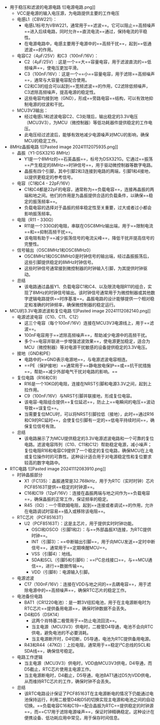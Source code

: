 - 用于稳压和滤波的电源电路
	![[电源电路.png]]
	- VCC是电源的输入电压源，为电路提供主要的工作电压
	- 电感L1（CBW221）：
		- 电感L1标号为VBW221，通常用于==滤波==。它可以阻止==高频噪声==进入后续电路，同时允许==直流电流==通过，保持电流的平稳性。
		- 在电源电路中，电感主要用于电源中的==高频干扰==，起到==低通滤波==的作用。
	- 电容C2（4μF/25V）和C3（100nF/16V）：
		- C2（4μF/25V）: 这是一个==大==容量电容，用于滤波直流的==低频噪声==，使电压更加平滑。
		- C3（100nF/16V）：这是一个==小==容量电容，用于滤除==高频噪声==，通常与大容量电容配合使用。
		- C2和C3的组合可以起到==宽频滤波==的作用，C2滤除低频噪声，C3滤除高频噪声，提高电源的稳定性。
		- 这些电容均接到地（GND），形成==旁路电容==结构，可以有效地抑制电源的纹波和干扰。
	- MCU3V3输出：
		- 经过电感L1和滤波电容C2、C3处理后，输出稳定的3.3V电压（MCU3V3），为MCU（微控制器）等低功耗器件提供稳定的工作电压。
		- 此电压经过滤波后，能够有效地减少电源噪声对MCU的影响，确保MCU的稳定工作。
- 8MHz晶振电路
	![[Pasted image 20241112075935.png]]
	- 晶振（Y1-DSX321G 8MHz）
		- Y1是一个8MHz的==石英晶振==，标号为DSX321G。它通过==振荡==产生稳定的8MHz==时钟信号==，用于驱动微控制器等数字电路。
		- 晶振有四个引脚，其中引脚2和3连接到电路的两端，引脚1和4接地，以提供更稳定的参考信号。
	- 电容（C1和C4 - 22pF/16V）
		- C1和C4都是22pF的电容，通常称为==负载电容==，连接再晶振的两端和地之间。他们的作用是为晶振提供合适的负载条件，以确保==稳定的振荡频率==。
		- 负载电容的选择对于晶振的频率稳定性至关重要，过大或者过小都会影响振荡频率。
	- 电阻（R11 - 330Ω）
		- R11是一个330Ω的电阻，串联在OSC8MHz输出端，用于==限制电流==和==抑制高频干扰==。
		- 该电阻有助于==减少振荡信号的电流尖峰==，降低干扰并提高信号的完整性。
	- 信号输出（OSC8MHz1和OSC8MHz0）
		- OSC8MHz1和OSC8MHz0是时钟信号的输出端，经过晶振振荡后，这些引脚提供稳定的8MHz时钟信号。
		- 这些时钟信号通常接到微控制器的时钟输入引脚，为其提供时钟驱动。
	- 总结
		- 该电路通过晶振Y1、负载电容C1和C4、以及限流电阻R11的组合，实现了8MHz的时钟信号输出。该时钟信号通常用于为微控制器或其他数字逻辑电路提供==时序基准==。晶振电路的设计能够提供一个相对稳定和准确的时钟频率，确保微控制器的稳定运行。
- MCU的3.3V电源滤波和复位电路
	![[Pasted image 20241112082140.png]]
	- 电源滤波电容（C10、C11、C12）
		- 这三个电容（每个100nF/16V）连接在MCU3V3电源线上，用于==滤波==。
		- 100nF电容用于==滤除高频噪声==，帮助减少电源中的高频干扰。
		- 多个==电容并联进一步增强滤波效果==，使电源更加稳定，适合为MCU（微控制器）等对电源干扰敏感的设备提供稳定的3.3V电压。
	- 接地（GND和PE）
		- 电路中的==GND表示电源地==，与电源滤波电容相连。
		- ==PE（保护接地）==通常用于==静电放电保护==或==抗干扰措施==，帮助==减少外部电气干扰对电路的影响。==
	- 复位电路（R16和C9）
		- R16是一个10KΩ的电阻，连接在NRST引脚和电源3.3V之间，起到上拉作用。
		- C9（100nF/16V）与NRST引脚并联接地，形成复位电容。
		- 该电容-电阻组合提供==复位延迟==，防止上==电瞬间的电压==波动导致==误复位==。
		- 当需要复位MCU时，可以将NRST引脚拉低（接地），此时==通过R16和C9的RC延时==，会使复位引脚有一定的==低电平持续时间==，确保复位信号有效。
	- 总结
		- 该电路展示了为MCU提供稳定的3.3V电源滤波电路和一个可靠的复位电路。滤波电容阵列（C10、C11和C12）帮助稳定电源，减小噪声；复位电阻R16和电容C9提供了一个稳定的复位电路，确保MCU在上电或复位操作时的可靠性。这种设计适合用于对电源稳定性和复位要求较高的数字电路中。
- RTC电路
	![[Pasted image 20241112083910.png]]
	- 时钟晶振部分
		- X1（FC135）：晶振通常是32.768kHz，用于为RTC（实时时钟）芯片PCF85163T提供==稳定的时钟源==。
		- C16和C19（12pF/16V）：连接在晶振两端与地之间作为==负载电容==，确保晶振的正常工作，保证频率的稳定。
		- R45（0Ω）：一个零欧姆电阻，起到==连接或者调试==的作用，允许在电路调试时容易==插入或移除该电阻==。
	- RTC芯片（PCF85163T）
		- U2（PCF85163T）：这是主芯片，用于提供实时时钟功能。
			- OSCI和OSCO（引脚1和2）：与==外部晶振X1连接，为RTC提供时钟==。
			- INT（引脚3）：==中断输出引脚==，用于向MCU发送==定时中断信号==，通常用于==定期唤醒MCU==。
			- VSS（引脚4）：地线。
			- SDA和SCL（引脚5和引脚6）：==I²C总线接口==，与==MCU通信==，进行==数据传输==。
			- VDD（引脚8）：电源输入引脚。
	- 电源滤波
		- C17（100nF/16V）：连接在VDD与地之间的==去耦电容==，用于滤除电源中的==高频噪声==，确保RTC芯片的稳定工作。
	- 电池备份电路
		- BAT1（CR1220电池）：是一颗3V纽扣电池，用于在主电源断电时为RTC芯片==提供备用电源==，确保时钟数据不会丢失。
		- D4和D5（DSK14）
			- 这两个肖特基二极管用于==防止电流回流==。
			- 当主电源（MCU3V3）供电时，二极管D4导通，电池不会向RTC供电，避免电池的不必要消耗。
			- 当主电源断开时，D4切断，D5导通，电池为RTC提供备用电源。
		- R43和R44（47KΩ）：上拉电阻，通常用于==稳定I²C总线的SCL和SDA线==，确保信号稳定。
	- 电路工作逻辑
		- 当主电源（MCU3V3）供电时，VDD由MCU3V3供电，D4导通，而D5截止，RTC芯片使用主电源工作。
		- 当主电源断电时，D4截止，D5导通，电池BAT1通过D5为VDD供电，从而维持RTC芯片的工作，确保时钟不会丢失。
	- 总结
		- 该RTC电路设计保证了PCF85163T在主电源断电的情况下仍能通过电池保持运行，利用二极管D4和D5的切换实现主电源和电池之间的自动切换。==负载电容C16和C19==配合晶振为RTC==提供稳定的时钟源==，而==C17用于滤除电源噪声==，保证时钟精确稳定。这种设计在便携设备、低功耗应用中常见，用于保存时间信息。